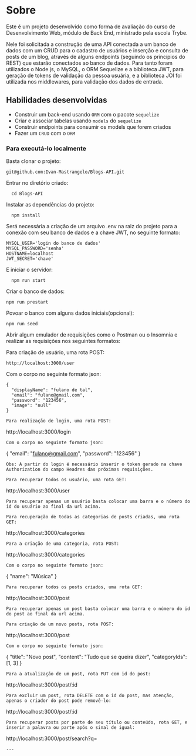 # Sobre

Este é um projeto desenvolvido como forma de avaliação do curso de Desenvolvimento Web, módulo de Back End, ministrado pela escola Trybe.

Nele foi solicitada a construção de uma API conectada a um banco de dados com um CRUD para o cadastro de usuários e inserção e consulta de posts de um blog, através de alguns endpoints (seguindo os princípios do REST) que estarão conectados ao banco de dados. Para tanto foram utilizados o Node.js, o MySQL, o ORM Sequelize e a biblioteca JWT, para geração de tokens de validação da pessoa usuária, e a biblioteca JOI foi utilizada nos middlewares, para validação dos dados de entrada.

## Habilidades desenvolvidas 

 - Construir um back-end usando `ORM` com o pacote `sequelize`
 - Criar e associar tabelas usando `models` do `sequelize`
 - Construir endpoints para consumir os models que forem criados 
 - Fazer um `CRUD` com o `ORM`

### Para executá-lo localmente

Basta clonar o projeto:
```
git@github.com:Ivan-Mastrangelo/Blogs-API.git
```
Entrar no diretório criado:
```
  cd Blogs-API
  ```
Instalar as dependências do projeto:
```
  npm install
  ```
Será necessária a criação de um arquivo .env na raiz do projeto para a conexão com seu banco de dados e a chave JWT, no seguinte formato:
```
MYSQL_USER='login do banco de dados'
MYSQL_PASSWORD='senha'
HOSTNAME=localhost
JWT_SECRET='chave'
```
E iniciar o servidor:
```
  npm run start
  ```
Criar o banco de dados:
```
npm run prestart
```
Povoar o banco com alguns dados iniciais(opcional):
```
npm run seed
```
Abrir algum emulador de requisições como o Postman ou o Insomnia e realizar as requisições nos seguintes formatos:

Para criação de usuário, uma rota POST:
```
http://localhost:3000/user
```
Com o corpo no seguinte formato json:
```
{
  "displayName": "fulano de tal",
  "email": "fulano@gmail.com",
  "password": "123456",
  "image": "null"
}

Para realização de login, uma rota POST:
```
http://localhost:3000/login
```
Com o corpo no seguinte formato json:
```
{
  "email": "fulano@gmail.com",
  "password": "123456"
}
```
Obs: A partir do login é necessário inserir o token gerado na chave Authorization do campo Headres das próximas requisições.

Para recuperar todos os usuário, uma rota GET:

```
http://localhost:3000/user
```
Para recuperar apenas um usuário basta colocar uma barra e o número do id do usuário ao final da url acima.

Para recuperação de todas as categorias de posts criadas, uma rota GET:
```
http://localhost:3000/categories
```
Para a criação de uma categoria, rota POST:
```
http://localhost:3000/categories
```
Com o corpo no seguinte formato json:
```
{
  "name": "Música" 
}
```
Para recuperar todos os posts criados, uma rota GET:
```
http://localhost:3000/post
```
Para recuperar apenas um post basta colocar uma barra e o número do id do post ao final da url acima.

Para criação de um novo posts, rota POST:
```
http://localhost:3000/post
```
Com o corpo no seguinte formato json:
```
{
  "title": "Novo post",
  "content": "Tudo que se queira dizer",
  "categoryIds": [1, 3]
}
```
Para a atualização de um post, rota PUT com id do post:
```
http://localhost:3000/post/:id
```
Para excluir um post, rota DELETE com o id do post, mas atenção, apenas o criador do post pode removê-lo:
```
http://localhost:3000/post/:id
```
Para recuperar posts por parte de seu título ou conteúdo, rota GET, e inserir a palavra ou parte após o sinal de igual:
```
http://localhost:3000/post/search?q=
```
---
